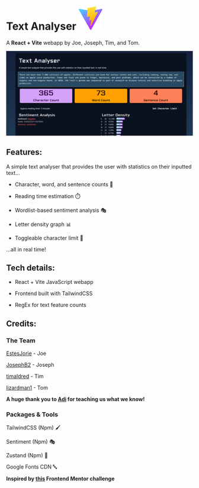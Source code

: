 # Text Analyser ![](public\vite.svg)

A **React + Vite** webapp by Joe, Joseph, Tim, and Tom.

![Image of the webpage](public/image.png)

## Features:

A simple text analyser that provides the user with statistics on their inputted text...

- Character, word, and sentence counts 🧮

- Reading time estimation ⏱️

- Wordlist-based sentiment analysis 🎭

- Letter density graph 📊

- Toggleable character limit 🛑

...all in real time!

## Tech details:

+ React + Vite JavaScript webapp

+ Frontend built with TailwindCSS

+ RegEx for text feature counts

## Credits:

### The Team

[EstesJorie](https://github.com/EstesJorie) - Joe

[JosephB2](https://github.com/JosephB2) - Joseph

[timaldred](https://github.com/timaldred) - Tim

[lizardman1](https://github.com/lizardman1) - Tom

**A huge thank you to [Adi](https://github.com/adityar15) for teaching us what we know!**

### Packages & Tools

TailwindCSS (Npm) 🖌️

Sentiment (Npm) 🎭

Zustand (Npm) 🐻

Google Fonts CDN 🔤

**Inspired by [this](https://www.frontendmentor.io/challenges/character-counter-znSgeWs_i6) Frontend Mentor challenge**
